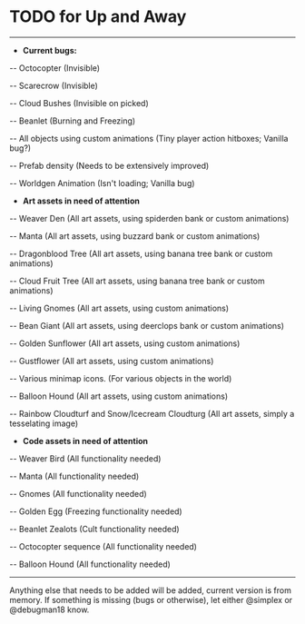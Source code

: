 # TODO for Up and Away
__________

- **Current bugs:**

-- Octocopter (Invisible)

-- Scarecrow (Invisible)

-- Cloud Bushes (Invisible on picked)

-- Beanlet (Burning and Freezing)

-- All objects using custom animations (Tiny player action hitboxes; Vanilla bug?)

-- Prefab density (Needs to be extensively improved)

-- Worldgen Animation (Isn't loading; Vanilla bug)

- **Art assets in need of attention**

-- Weaver Den (All art assets, using spiderden bank or custom animations)

-- Manta (All art assets, using buzzard bank or custom animations)

-- Dragonblood Tree (All art assets, using banana tree bank or custom animations)

-- Cloud Fruit Tree (All art assets, using banana tree bank or custom animations)

-- Living Gnomes (All art assets, using custom animations)

-- Bean Giant (All art assets, using deerclops bank or custom animations)

-- Golden Sunflower (All art assets, using custom animations)

-- Gustflower (All art assets, using custom animations)

-- Various minimap icons. (For various objects in the world)

-- Balloon Hound (All art assets, using custom animations)

-- Rainbow Cloudturf and Snow/Icecream Cloudturg (All art assets, simply a tesselating image)

- **Code assets in need of attention**

-- Weaver Bird (All functionality needed)

-- Manta (All functionality needed)

-- Gnomes (All functionality needed)

-- Golden Egg (Freezing functionality needed)

-- Beanlet Zealots (Cult functionality needed)

-- Octocopter sequence (All functionality needed)

-- Balloon Hound (All functionality needed)
__________________

Anything else that needs to be added will be added, current version is from memory. 
If something is missing (bugs or otherwise), let either @simplex or @debugman18 know.

